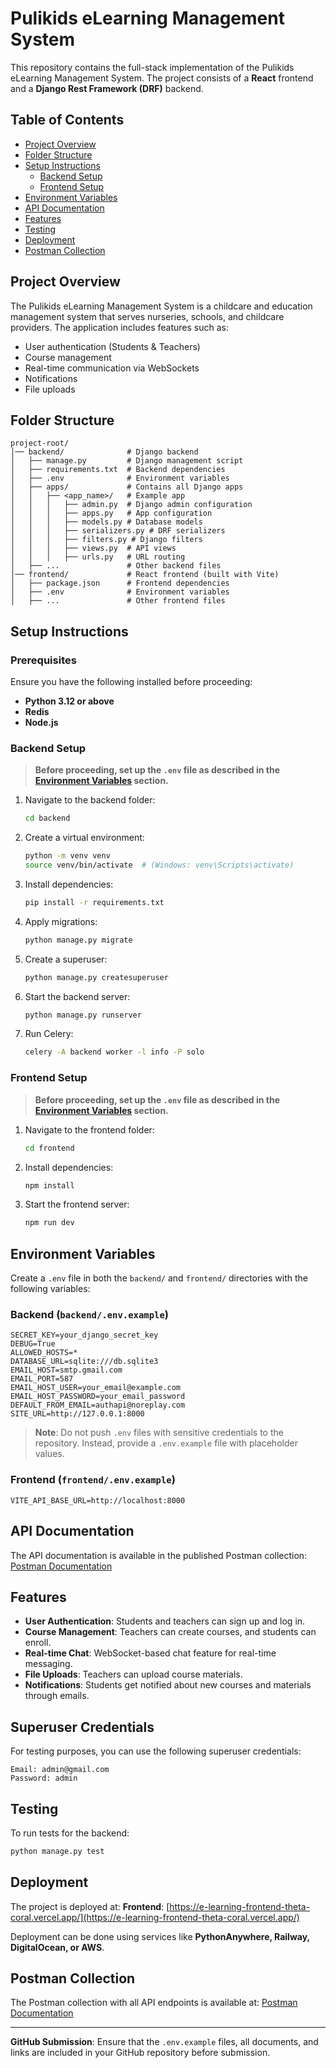 # Pulikids eLearning Management System

This repository contains the full-stack implementation of the Pulikids eLearning Management System. The project consists of a **React** frontend and a **Django Rest Framework (DRF)** backend.

## Table of Contents
- [Project Overview](#project-overview)
- [Folder Structure](#folder-structure)
- [Setup Instructions](#setup-instructions)
  - [Backend Setup](#backend-setup)
  - [Frontend Setup](#frontend-setup)
- [Environment Variables](#environment-variables)
- [API Documentation](#api-documentation)
- [Features](#features)
- [Testing](#testing)
- [Deployment](#deployment)
- [Postman Collection](#postman-collection)

## Project Overview
The Pulikids eLearning Management System is a childcare and education management system that serves nurseries, schools, and childcare providers. The application includes features such as:
- User authentication (Students & Teachers)
- Course management
- Real-time communication via WebSockets
- Notifications
- File uploads

## Folder Structure
```
project-root/
│── backend/              # Django backend
│   ├── manage.py         # Django management script
│   ├── requirements.txt  # Backend dependencies
│   ├── .env              # Environment variables
│   ├── apps/             # Contains all Django apps
│   │   ├── <app_name>/   # Example app
│   │   │   ├── admin.py  # Django admin configuration
│   │   │   ├── apps.py   # App configuration
│   │   │   ├── models.py # Database models
│   │   │   ├── serializers.py # DRF serializers
│   │   │   ├── filters.py # Django filters
│   │   │   ├── views.py  # API views
│   │   │   ├── urls.py   # URL routing
│   ├── ...               # Other backend files
│── frontend/             # React frontend (built with Vite)
│   ├── package.json      # Frontend dependencies
│   ├── .env              # Environment variables
│   ├── ...               # Other frontend files
```

## Setup Instructions

### Prerequisites
Ensure you have the following installed before proceeding:
- **Python 3.12 or above**
- **Redis**
- **Node.js**

### Backend Setup
> **Before proceeding, set up the `.env` file as described in the [Environment Variables](#environment-variables) section.**
1. Navigate to the backend folder:
   ```sh
   cd backend
   ```
2. Create a virtual environment:
   ```sh
   python -m venv venv
   source venv/bin/activate  # (Windows: venv\Scripts\activate)
   ```
3. Install dependencies:
   ```sh
   pip install -r requirements.txt
   ```
4. Apply migrations:
   ```sh
   python manage.py migrate
   ```
5. Create a superuser:
   ```sh
   python manage.py createsuperuser
   ```
6. Start the backend server:
   ```sh
   python manage.py runserver
   ```
7. Run Celery:
   ```sh
   celery -A backend worker -l info -P solo
   ```

### Frontend Setup
> **Before proceeding, set up the `.env` file as described in the [Environment Variables](#environment-variables) section.**
1. Navigate to the frontend folder:
   ```sh
   cd frontend
   ```
2. Install dependencies:
   ```sh
   npm install
   ```
3. Start the frontend server:
   ```sh
   npm run dev
   ```

## Environment Variables
Create a `.env` file in both the `backend/` and `frontend/` directories with the following variables:

### Backend (`backend/.env.example`)
```
SECRET_KEY=your_django_secret_key
DEBUG=True
ALLOWED_HOSTS=*
DATABASE_URL=sqlite:///db.sqlite3
EMAIL_HOST=smtp.gmail.com
EMAIL_PORT=587
EMAIL_HOST_USER=your_email@example.com
EMAIL_HOST_PASSWORD=your_email_password
DEFAULT_FROM_EMAIL=authapi@noreplay.com
SITE_URL=http://127.0.0.1:8000
```
> **Note**: Do not push `.env` files with sensitive credentials to the repository. Instead, provide a `.env.example` file with placeholder values.

### Frontend (`frontend/.env.example`)
```
VITE_API_BASE_URL=http://localhost:8000
```

## API Documentation
The API documentation is available in the published Postman collection:
[Postman Documentation](https://documenter.getpostman.com/view/34977433/2sAYXBHLLU)

## Features
- **User Authentication**: Students and teachers can sign up and log in.
- **Course Management**: Teachers can create courses, and students can enroll.
- **Real-time Chat**: WebSocket-based chat feature for real-time messaging.
- **File Uploads**: Teachers can upload course materials.
- **Notifications**: Students get notified about new courses and materials through emails.

## Superuser Credentials
For testing purposes, you can use the following superuser credentials:
```
Email: admin@gmail.com
Password: admin
```

## Testing
To run tests for the backend:
```sh
python manage.py test
```

## Deployment
The project is deployed at:
**Frontend**: [https://e-learning-frontend-theta-coral.vercel.app/](https://e-learning-frontend-theta-coral.vercel.app/)

Deployment can be done using services like **PythonAnywhere, Railway, DigitalOcean, or AWS**.

## Postman Collection
The Postman collection with all API endpoints is available at:
[Postman Documentation](https://documenter.getpostman.com/view/34977433/2sAYXBHLLU)

---
**GitHub Submission**: Ensure that the `.env.example` files, all documents, and links are included in your GitHub repository before submission.

